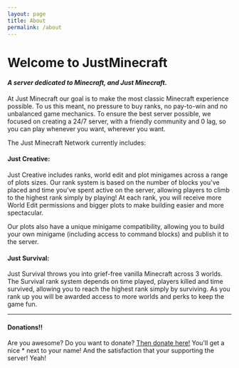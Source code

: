 ```yaml
---
layout: page
title: About
permalink: /about
---
```


# Welcome to JustMinecraft

#### _A server dedicated to Minecraft, and Just Minecraft._

At Just Minecraft our goal is to make the most classic Minecraft experience possible. To us this meant, no pressure to buy ranks, no pay-to-win and no unbalanced game mechanics. To ensure the best server possible, we focused on creating a 24/7 server, with a friendly community and 0 lag, so you can play whenever you want, wherever you want.

The Just Minecraft Network currently includes:

#### **Just Creative:**
Just Creative includes ranks, world edit and plot minigames across a range of plots sizes. Our rank system is based on the number of blocks you've placed and time you've spent active on the server, allowing players to climb to the highest rank simply by playing! At each rank, you will receive more World Edit permissions and bigger plots to make building easier and more spectacular.

Our plots also have a unique minigame compatibility, allowing you to build your own minigame (including access to command blocks) and publish it to the server.

#### **Just Survival:**
Just Survival throws you into grief-free vanilla Minecraft across 3 worlds. The Survival rank system depends on time played, players killed and time survived, allowing you to reach the highest rank simply by surviving. As you rank up you will be awarded access to more worlds and perks to keep the game fun.

---

#### Donations!!
Are you awesome? Do you want to donate? [Then donate here!](https://justminecraft.buycraft.net) You'll get a nice * next to your name! And the satisfaction that your supporting the server! Yeah!